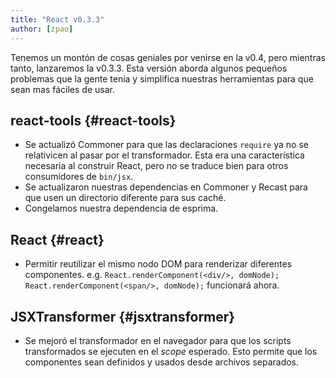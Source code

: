 ```yaml
---
title: "React v0.3.3"
author: [zpao]
---
```


Tenemos un montón de cosas geniales por venirse en la v0.4, pero mientras tanto, lanzaremos la v0.3.3. Esta versión aborda algunos pequeños problemas que la gente tenía y simplifica nuestras herramientas para que sean mas fáciles de usar.


## react-tools {#react-tools}

* Se actualizó Commoner para que las declaraciones `require` ya no se relativicen al pasar por el transformador. Esta era una característica necesaria al construir React, pero no se traduce bien para otros consumidores de `bin/jsx`.
* Se actualizaron nuestras dependencias en Commoner y Recast para que usen un directorio diferente para sus caché.
* Congelamos nuestra dependencia de esprima.


## React {#react}

* Permitir reutilizar el mismo nodo DOM para renderizar diferentes componentes. e.g. `React.renderComponent(<div/>, domNode); React.renderComponent(<span/>, domNode);` funcionará ahora.


## JSXTransformer {#jsxtransformer}

* Se mejoró el transformador en el navegador para que los scripts transformados se ejecuten en el _scope_ esperado. Esto permite que los componentes sean definidos y usados desde archivos separados.
